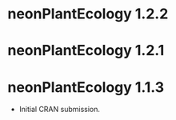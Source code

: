 # neonPlantEcology 1.2.2

# neonPlantEcology 1.2.1

# neonPlantEcology 1.1.3

* Initial CRAN submission.
